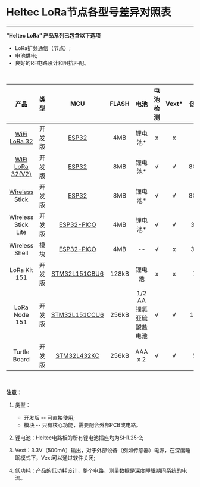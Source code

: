 # Heltec LoRa节点各型号差异对照表



------

**“Heltec LoRa” 产品系列已包含以下选项**

- LoRa扩频通信（节点）;
- 电池供电;
- 良好的RF电路设计和阻抗匹配。

&nbsp;

|                             产品                             |  类型  |                             MCU                              | FLASH |          电池           | 电池检测 | Vext* | 低功耗 |    显示屏     |
| :----------------------------------------------------------: | :----: | :----------------------------------------------------------: | :---: | :---------------------: | :------: | :---: | :----: | :-----------: |
| [WiFi LoRa 32](http://www.heltec.cn/project/wifi-lora-32/?lang=en) | 开发版 | [ESP32](https://www.espressif.com/en/products/hardware/esp32/resources) |  4MB  |         锂电池*         |    x     |   x   |   x    | OLED (128x64) |
| [WiFi LoRa 32(V2)](http://www.heltec.cn/project/wifi-lora-32/?lang=en) | 开发版 | [ESP32](https://www.espressif.com/en/products/hardware/esp32/resources) |  8MB  |         锂电池*         |    √     |   √   | 800uA  | OLED (128x64) |
| [Wireless Stick](https://docs.heltec.cn/#/en/products/lora/lora_node/wireless_stick/wireless_stick) | 开发版 | [ESP32](https://www.espressif.com/en/products/hardware/esp32/resources) |  8MB  |         锂电池*         |    √     |   √   | 800uA  | OLED (64x32)  |
|                     Wireless Stick Lite                      | 开发版 | [ESP32-PICO](https://www.espressif.com/en/products/hardware/esp32/resources) |  4MB  |         锂电池*         |    √     |   √   |  35uA  |       x       |
|                        Wireless Shell                        |  模块  | [ESP32-PICO](https://www.espressif.com/en/products/hardware/esp32/resources) |  4MB  |           --            |    √     |   x   |  35uA  |       x       |
|                         LoRa Kit 151                         | 开发版 | [STM32L151CBU6](https://www.st.com/content/st_com/en/products/microcontrollers-microprocessors/stm32-32-bit-arm-cortex-mcus/stm32-ultra-low-power-mcus/stm32l1-series/stm32l151-152/stm32l151cb.html) | 128kB |         锂电池          |    x     |   x   |  7uA   |       x       |
|                        LoRa Node 151                         | 开发版 | [STM32L151CCU6](https://www.st.com/content/st_com/en/products/microcontrollers-microprocessors/stm32-32-bit-arm-cortex-mcus/stm32-ultra-low-power-mcus/stm32l1-series/stm32l151-152/stm32l151cc.html) | 256kB | 1/2 AA 锂氯亚硫酸盐电池 |    √     |   √   | 1.8uA  |       x       |
|                         Turtle Board                         | 开发版 | [STM32L432KC](https://www.st.com/content/st_com/en/products/microcontrollers-microprocessors/stm32-32-bit-arm-cortex-mcus/stm32-ultra-low-power-mcus/stm32l4-series/stm32l4x2/stm32l432kc.html) | 256kB |         AAA x 2         |    √     |   √   |  5uA   |       x       |

&nbsp;

**注意：**

1. 类型：
   - 开发版 -- 可直接使用;
   - 模块 -- 只有核心功能，需要配合外部PCB或电路。

2. 锂电池：Heltec电路板的所有锂电池插座均为SH1.25-2;
3. Vext：3.3V（500mA）输出，对于外部设备（例如传感器）电源，在深度睡眠模式下，Vext可以通过软件关闭;
4. 低功耗：产品的低功耗设计，整个电路，测量数据是深度睡眠期间系统的电流。